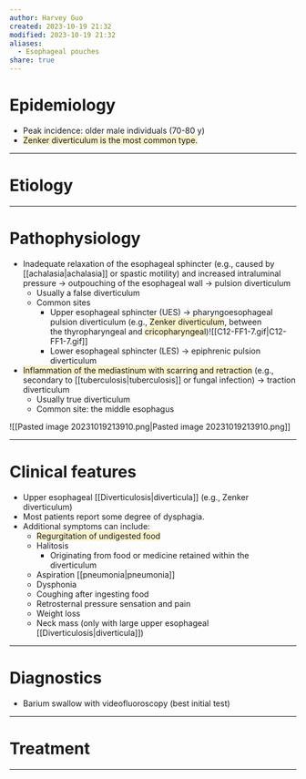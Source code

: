 ```yaml
---
author: Harvey Guo
created: 2023-10-19 21:32
modified: 2023-10-19 21:32
aliases:
  - Esophageal pouches
share: true
---
```

# Epidemiology
- Peak incidence: older male individuals (70-80 y)
- <span style="background:rgba(240, 200, 0, 0.2)">Zenker diverticulum is the most common type.</span>

---
# Etiology


---
# Pathophysiology
- Inadequate relaxation of the esophageal sphincter (e.g., caused by [[achalasia|achalasia]] or spastic motility) and increased intraluminal pressure → outpouching of the esophageal wall → pulsion diverticulum
	- Usually a false diverticulum
	- Common sites
		- Upper esophageal sphincter (UES) → pharyngoesophageal pulsion diverticulum (e.g., <span style="background:rgba(240, 200, 0, 0.2)">Zenker diverticulum</span>, between the thyropharyngeal and <span style="background:rgba(240, 200, 0, 0.2)">cricopharyngeal</span>)![[C12-FF1-7.gif|C12-FF1-7.gif]]
		- Lower esophageal sphincter (LES) → epiphrenic pulsion diverticulum
- <span style="background:rgba(240, 200, 0, 0.2)">Inflammation of the mediastinum with scarring and retraction</span> (e.g., secondary to [[tuberculosis|tuberculosis]] or fungal infection) → traction diverticulum 
	- Usually true diverticulum
	- Common site: the middle esophagus

![[Pasted image 20231019213910.png|Pasted image 20231019213910.png]]

---
# Clinical features
- Upper esophageal [[Diverticulosis|diverticula]] (e.g., Zenker diverticulum)
- Most patients report some degree of dysphagia.
- Additional symptoms can include:
	- <span style="background:rgba(240, 200, 0, 0.2)">Regurgitation of undigested food</span>
	- Halitosis 
		- Originating from food or medicine retained within the diverticulum
	- Aspiration [[pneumonia|pneumonia]]
	- Dysphonia
	- Coughing after ingesting food
	- Retrosternal pressure sensation and pain
	- Weight loss 
	- Neck mass (only with large upper esophageal [[Diverticulosis|diverticula]])

---
# Diagnostics
- Barium swallow with videofluoroscopy (best initial test)

---
# Treatment


---
